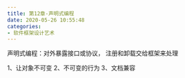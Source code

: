 ```yaml
---
title: 第12章-声明式编程
date: 2020-05-26 10:55:48
categories:
- 软件框架设计艺术
---
```

声明式编程：对外暴露接口或协议，
注册和卸载交给框架来处理

1、让对象不可变
2、不可变的行为
3、文档兼容
